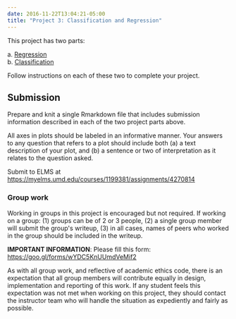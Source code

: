 ```yaml
---
date: 2016-11-22T13:04:21-05:00
title: "Project 3: Classification and Regression"
---
```


This project has two parts:

  a. [Regression](gapminder/)  
  b. [Classification](classification/)  

Follow instructions on each of these two to complete your project.

## Submission

Prepare and knit a single Rmarkdown file that includes submission information described in each of the two project parts above.

All axes in plots should be labeled in an informative manner. Your answers to any question that refers to a plot should include both (a) a text description of your plot, and (b) a sentence or two of interpretation as it relates to the question asked.

Submit to ELMS at https://myelms.umd.edu/courses/1199381/assignments/4270814

### Group work

Working in groups in this project is encouraged but not required. If working on a group: (1) groups can be of 2 or 3 people, (2) a single group member will submit the group's writeup, (3) in all cases, names of peers who worked in the group should be included in the writeup. 

**IMPORTANT INFORMATION**: Please fill this form: https://goo.gl/forms/wYDC5KnUUmdVeMif2

As with all group work, and reflective of academic ethics code, there is an expectation that all group members will contribute equally in design, implementation and reporting of this work. If any student feels this expectation was not met when working on this project, they should contact the instructor team who will handle the situation as expediently and fairly as possible.

